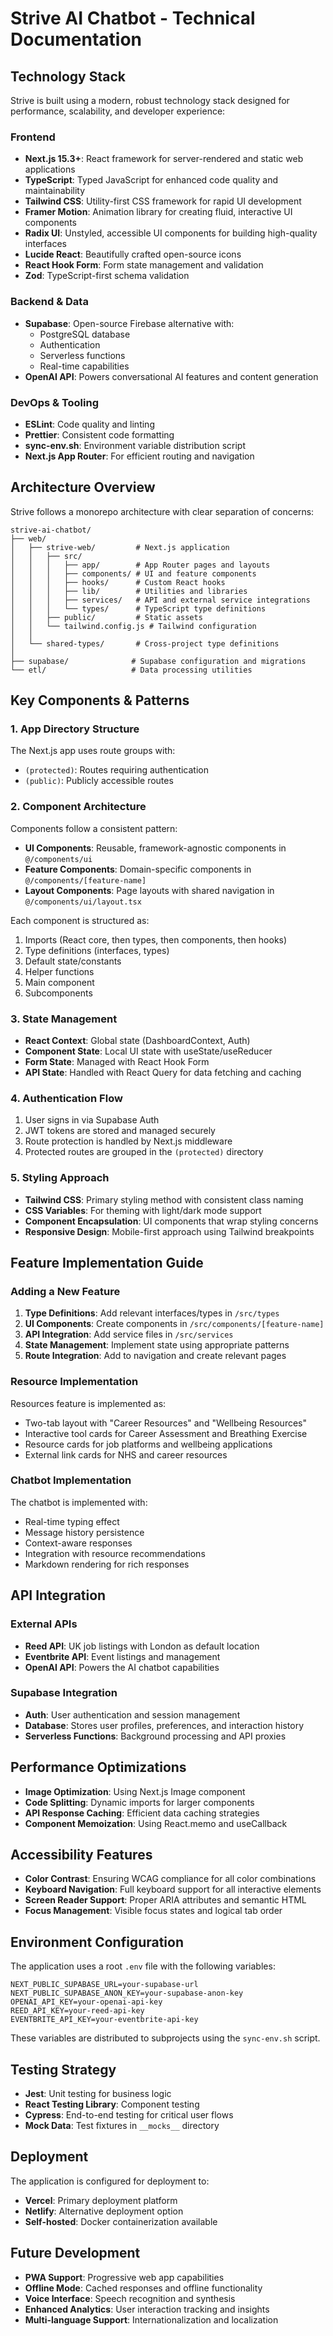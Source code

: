 # Strive AI Chatbot - Technical Documentation

## Technology Stack

Strive is built using a modern, robust technology stack designed for performance, scalability, and developer experience:

### Frontend
- **Next.js 15.3+**: React framework for server-rendered and static web applications
- **TypeScript**: Typed JavaScript for enhanced code quality and maintainability
- **Tailwind CSS**: Utility-first CSS framework for rapid UI development
- **Framer Motion**: Animation library for creating fluid, interactive UI components
- **Radix UI**: Unstyled, accessible UI components for building high-quality interfaces
- **Lucide React**: Beautifully crafted open-source icons
- **React Hook Form**: Form state management and validation
- **Zod**: TypeScript-first schema validation

### Backend & Data
- **Supabase**: Open-source Firebase alternative with:
  - PostgreSQL database
  - Authentication
  - Serverless functions
  - Real-time capabilities
- **OpenAI API**: Powers conversational AI features and content generation

### DevOps & Tooling
- **ESLint**: Code quality and linting
- **Prettier**: Consistent code formatting
- **sync-env.sh**: Environment variable distribution script
- **Next.js App Router**: For efficient routing and navigation

## Architecture Overview

Strive follows a monorepo architecture with clear separation of concerns:

```
strive-ai-chatbot/
├── web/
│   ├── strive-web/         # Next.js application
│   │   ├── src/
│   │   │   ├── app/        # App Router pages and layouts
│   │   │   ├── components/ # UI and feature components
│   │   │   ├── hooks/      # Custom React hooks
│   │   │   ├── lib/        # Utilities and libraries
│   │   │   ├── services/   # API and external service integrations
│   │   │   └── types/      # TypeScript type definitions
│   │   ├── public/         # Static assets
│   │   └── tailwind.config.js # Tailwind configuration
│   │
│   └── shared-types/       # Cross-project type definitions
│
├── supabase/              # Supabase configuration and migrations
└── etl/                   # Data processing utilities
```

## Key Components & Patterns

### 1. App Directory Structure
The Next.js app uses route groups with:
- `(protected)`: Routes requiring authentication
- `(public)`: Publicly accessible routes

### 2. Component Architecture
Components follow a consistent pattern:
- **UI Components**: Reusable, framework-agnostic components in `@/components/ui`
- **Feature Components**: Domain-specific components in `@/components/[feature-name]`
- **Layout Components**: Page layouts with shared navigation in `@/components/ui/layout.tsx`

Each component is structured as:
1. Imports (React core, then types, then components, then hooks)
2. Type definitions (interfaces, types)
3. Default state/constants
4. Helper functions
5. Main component
6. Subcomponents

### 3. State Management
- **React Context**: Global state (DashboardContext, Auth)
- **Component State**: Local UI state with useState/useReducer
- **Form State**: Managed with React Hook Form
- **API State**: Handled with React Query for data fetching and caching

### 4. Authentication Flow
1. User signs in via Supabase Auth
2. JWT tokens are stored and managed securely
3. Route protection is handled by Next.js middleware
4. Protected routes are grouped in the `(protected)` directory

### 5. Styling Approach
- **Tailwind CSS**: Primary styling method with consistent class naming
- **CSS Variables**: For theming with light/dark mode support
- **Component Encapsulation**: UI components that wrap styling concerns
- **Responsive Design**: Mobile-first approach using Tailwind breakpoints

## Feature Implementation Guide

### Adding a New Feature

1. **Type Definitions**: Add relevant interfaces/types in `/src/types`
2. **UI Components**: Create components in `/src/components/[feature-name]`
3. **API Integration**: Add service files in `/src/services`
4. **State Management**: Implement state using appropriate patterns
5. **Route Integration**: Add to navigation and create relevant pages

### Resource Implementation
Resources feature is implemented as:
- Two-tab layout with "Career Resources" and "Wellbeing Resources"
- Interactive tool cards for Career Assessment and Breathing Exercise
- Resource cards for job platforms and wellbeing applications
- External link cards for NHS and career resources

### Chatbot Implementation
The chatbot is implemented with:
- Real-time typing effect
- Message history persistence
- Context-aware responses
- Integration with resource recommendations
- Markdown rendering for rich responses

## API Integration

### External APIs
- **Reed API**: UK job listings with London as default location
- **Eventbrite API**: Event listings and management
- **OpenAI API**: Powers the AI chatbot capabilities

### Supabase Integration
- **Auth**: User authentication and session management
- **Database**: Stores user profiles, preferences, and interaction history
- **Serverless Functions**: Background processing and API proxies

## Performance Optimizations

- **Image Optimization**: Using Next.js Image component
- **Code Splitting**: Dynamic imports for larger components
- **API Response Caching**: Efficient data caching strategies
- **Component Memoization**: Using React.memo and useCallback

## Accessibility Features

- **Color Contrast**: Ensuring WCAG compliance for all color combinations
- **Keyboard Navigation**: Full keyboard support for all interactive elements
- **Screen Reader Support**: Proper ARIA attributes and semantic HTML
- **Focus Management**: Visible focus states and logical tab order

## Environment Configuration

The application uses a root `.env` file with the following variables:

```
NEXT_PUBLIC_SUPABASE_URL=your-supabase-url
NEXT_PUBLIC_SUPABASE_ANON_KEY=your-supabase-anon-key
OPENAI_API_KEY=your-openai-api-key
REED_API_KEY=your-reed-api-key
EVENTBRITE_API_KEY=your-eventbrite-api-key
```

These variables are distributed to subprojects using the `sync-env.sh` script.

## Testing Strategy

- **Jest**: Unit testing for business logic
- **React Testing Library**: Component testing
- **Cypress**: End-to-end testing for critical user flows
- **Mock Data**: Test fixtures in `__mocks__` directory

## Deployment

The application is configured for deployment to:
- **Vercel**: Primary deployment platform
- **Netlify**: Alternative deployment option
- **Self-hosted**: Docker containerization available

## Future Development

- **PWA Support**: Progressive web app capabilities
- **Offline Mode**: Cached responses and offline functionality
- **Voice Interface**: Speech recognition and synthesis
- **Enhanced Analytics**: User interaction tracking and insights
- **Multi-language Support**: Internationalization and localization
